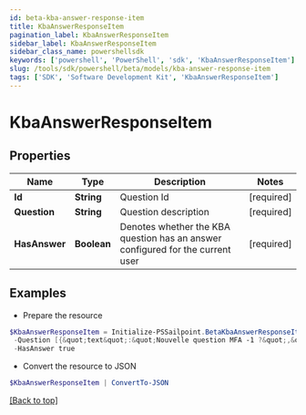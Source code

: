 ```yaml
---
id: beta-kba-answer-response-item
title: KbaAnswerResponseItem
pagination_label: KbaAnswerResponseItem
sidebar_label: KbaAnswerResponseItem
sidebar_class_name: powershellsdk
keywords: ['powershell', 'PowerShell', 'sdk', 'KbaAnswerResponseItem'] 
slug: /tools/sdk/powershell/beta/models/kba-answer-response-item
tags: ['SDK', 'Software Development Kit', 'KbaAnswerResponseItem']
---
```



# KbaAnswerResponseItem

## Properties

Name | Type | Description | Notes
------------ | ------------- | ------------- | -------------
**Id** |  **String** | Question Id | [required]
**Question** |  **String** | Question description | [required]
**HasAnswer** |  **Boolean** | Denotes whether the KBA question has an answer configured for the current user | [required]

## Examples

- Prepare the resource
```powershell
$KbaAnswerResponseItem = Initialize-PSSailpoint.BetaKbaAnswerResponseItem  -Id c54fee53-2d63-4fc5-9259-3e93b9994135 `
 -Question [{&quot;text&quot;:&quot;Nouvelle question MFA -1 ?&quot;,&quot;locale&quot;:&quot;fr&quot;},{&quot;text&quot;:&quot;MFA new question -1 ?&quot;,&quot;locale&quot;:&quot;&quot;}] `
 -HasAnswer true
```

- Convert the resource to JSON
```powershell
$KbaAnswerResponseItem | ConvertTo-JSON
```


[[Back to top]](#) 

